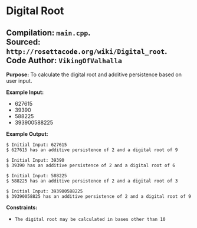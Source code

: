 # Digital Root  
__Compilation:__ `main.cpp`.  
__Sourced:__ `http://rosettacode.org/wiki/Digital_root`.  
__Code Author:__ `VikingOfValhalla`  
---------------  
__Purpose:__ To calculate the digital root and additive persistence based on user input.  

__Example Input:__  
-  627615
-  39390
-  588225
-  393900588225

__Example Output:__  
```
$ Initial Input: 627615  
$ 627615 has an additive persistence of 2 and a digital root of 9  

$ Initial Input: 39390  
$ 39390 has an additive persistence of 2 and a digital root of 6  

$ Initial Input: 588225  
$ 588225 has an additive persistence of 2 and a digital root of 3  

$ Initial Input: 393900588225  
$ 39390058825 has an additive persistence of 2 and a digital root of 9  
```

__Constraints:__  
-  `The digital root may be calculated in bases other than 10`  
